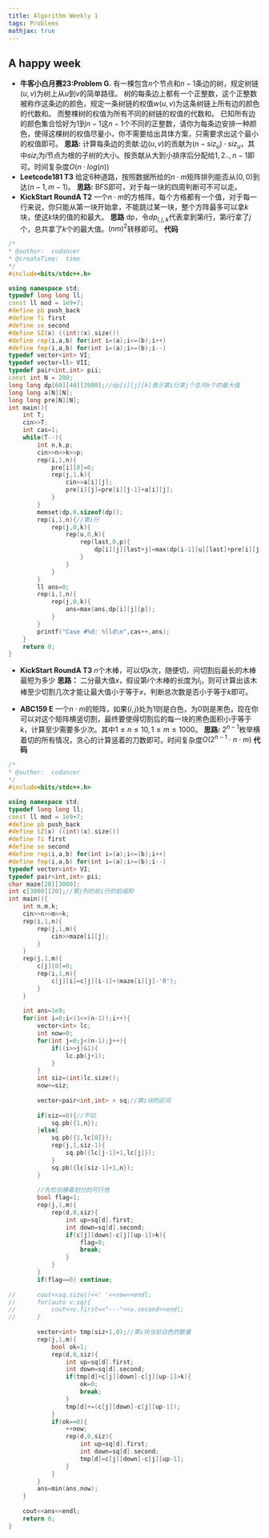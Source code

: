 ```yaml
---
title: Algorithm Weekly 1
tags: Problems
mathjax: true
---
```


## A happy week

<!---more---->

* **牛客小白月赛23:Problem G.**
有一棵包含$n$个节点和$n-1$条边的树，规定树链$(u,v)$为树上从$u$到$v$的简单路径。
树的每条边上都有一个正整数，这个正整数被称作这条边的颜色，规定一条树链的权值$w(u,v)$为这条树链上所有边的颜色的代数和。
而整棵树的权值为所有不同的树链的权值的代数和。
已知所有边的颜色集合恰好为$1$到$n-1$这$n-1$个不同的正整数，请你为每条边安排一种颜色，使得这棵树的权值尽量小，你不需要给出具体方案，只需要求出这个最小的权值即可。
**思路:**
计算每条边的贡献:边$(u,v)$的贡献为$(n-siz_{u}) \cdot siz_{u}$，其中$siz_{i}$为$i$节点为根的子树的大小。按贡献从大到小排序后分配给$1,2..,n-1$即可。时间复杂度$O(n\cdot log(n))$
* **Leetcode181 T3**
给定$6$种道路，按照数据所给的$n \cdot m$矩阵排列能否从$(0,0)$到达$(n-1,m-1)$。
**思路:**
BFS即可，对于每一块的四周判断可不可以走。
* **KickStart RoundA T2**
一个$n \cdot m$的方格阵，每个方格都有一个值，对于每一行来说，你只能从第一块开始拿，不能跳过某一块，整个方阵最多可以拿$k$块，使这$k$块的值的和最大。
**思路**
dp，令$dp_{i,j,k}$代表拿到第$i$行，第$i$行拿了$j$个，总共拿了$k$个的最大值。$(nm)^2$转移即可。
**代码**
```cpp
/*
* @author:  codancer
* @createTime:  time
*/
#include<bits/stdc++.h>

using namespace std;
typedef long long ll;
const ll mod = 1e9+7;
#define pb push_back
#define fi first
#define se second
#define SZ(x) ((int)(x).size())
#define rep(i,a,b) for(int i=(a);i<=(b);i++)
#define fep(i,a,b) for(int i=(a);i>=(b);i--)
typedef vector<int> VI;
typedef vector<ll> VII;
typedef pair<int,int> pii;
const int N = 200;
long long dp[60][40][2000];//dp[i][j][k]表示第i行拿j个总共k个的最大值
long long a[N][N];
long long pre[N][N];
int main(){
	int T;
	cin>>T;
	int cas=1;
	while(T--){
		int n,k,p;
		cin>>n>>k>>p;
		rep(i,1,n){
			pre[i][0]=0;
			rep(j,1,k){
				cin>>a[i][j];
				pre[i][j]=pre[i][j-1]+a[i][j];
			}
		}
		memset(dp,0,sizeof(dp));
		rep(i,1,n){//第i行
			rep(j,0,k){
				rep(u,0,k){
					rep(last,0,p){
						dp[i][j][last+j]=max(dp[i-1][u][last]+pre[i][j],dp[i][j][last+j]);
					}
				}
			}
		}
		ll ans=0;
		rep(i,1,n){
			rep(j,0,k){
				ans=max(ans,dp[i][j][p]);
			}
		}
		printf("Case #%d: %lld\n",cas++,ans);
	}
	return 0;
}
```

* **KickStart RoundA T3**
$n$个木棒，可以切$k$次，随便切，问切割后最长的木棒最短为多少
**思路：**
二分最大值$x$，假设第$i$个木棒的长度为$l_{i}$，则可计算出该木棒至少切割几次才能让最大值小于等于$x$，判断总次数是否小于等于$k$即可。

* **ABC159 E**
一个$n \cdot m$的矩阵，如果$(i,j)$处为$1$则是白色，为$0$则是黑色，现在你可以对这个矩阵横竖切割，最终要使得切割后的每一块的黑色面积小于等于$k$，计算至少需要多少次。其中$1 \leq n \leq 10, 1\leq m \leq 1000$。
**思路:**
$2^{n-1}$枚举横着切的所有情况，贪心的计算竖着的刀数即可。时间复杂度$O(2^{n-1} \cdot n \cdot m)$
**代码**
```cpp
/*
* @author:  codancer
*/
#include<bits/stdc++.h>

using namespace std;
typedef long long ll;
const ll mod = 1e9+7;
#define pb push_back
#define SZ(x) ((int)(x).size())
#define fi first
#define se second
#define rep(i,a,b) for(int i=(a);i<=(b);i++)
#define fep(i,a,b) for(int i=(a);i>=(b);i--)
typedef vector<int> VI;
typedef pair<int,int> pii;
char maze[20][3000];
int c[3000][20];//第j列的前i行的前缀和
int main(){
	int n,m,k;
	cin>>n>>m>>k;
	rep(i,1,n){
		rep(j,1,m){
			cin>>maze[i][j];
		}
	}
	rep(j,1,m){
		c[j][0]=0;
		rep(i,1,n){
			c[j][i]=c[j][i-1]+(maze[i][j]-'0');
		}
	}
	
	int ans=1e9;
	for(int i=0;i<(1<<(n-1));i++){
		vector<int> lc;
		int now=0;
		for(int j=0;j<(n-1);j++){
			if((i>>j)&1){
				lc.pb(j+1);
			}
		}
		int siz=(int)lc.size();
		now+=siz;
		
		vector<pair<int,int> > sq;//第i块的区间
				
		if(siz==0){//不切 
			sq.pb({1,n});
		}else{
			sq.pb({1,lc[0]});
			rep(j,1,siz-1){
				sq.pb({lc[j-1]+1,lc[j]});
			} 
			sq.pb({lc[siz-1]+1,n});
		}
		
		//先检验横着划分的可行性 
		bool flag=1;
		rep(j,1,m){
			rep(d,0,siz){
				int up=sq[d].first;
				int down=sq[d].second;
				if(c[j][down]-c[j][up-1]>k){
					flag=0;
					break;
				}
			}
		}
		if(flag==0) continue;
		
//		cout<<sq.size()<<' '<<now<<endl;
//		for(auto v:sq){
//			cout<<v.first<<"---"<<v.second<<endl;
//		}
		
		vector<int> tmp(siz+1,0);//第i块当前白色的数量 
		rep(j,1,m){
			bool ok=1;
			rep(d,0,siz){
				int up=sq[d].first;
				int down=sq[d].second;
				if(tmp[d]+c[j][down]-c[j][up-1]>k){
					ok=0;
					break;
				}
				tmp[d]+=(c[j][down]-c[j][up-1]);
			}
			if(ok==0){
				++now;
				rep(d,0,siz){
					int up=sq[d].first;
					int down=sq[d].second;
					tmp[d]=c[j][down]-c[j][up-1];
				}
			}
		}
		ans=min(ans,now);
	}
	
	cout<<ans<<endl;
	return 0;
}

```
